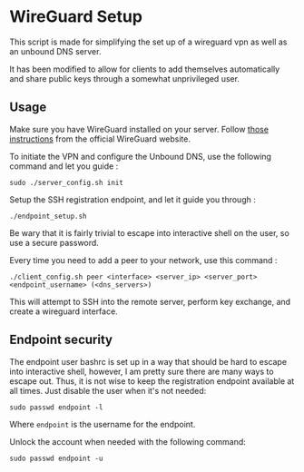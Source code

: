 # WireGuard Setup

This script is made for simplifying the set up of a wireguard vpn as well as an unbound DNS server.

It has been modified to allow for clients to add themselves automatically and share public keys through a somewhat unprivileged user.

## Usage

Make sure you have WireGuard installed on your server. Follow [those instructions](https://www.wireguard.com/install/) from the official WireGuard website.

To initiate the VPN and configure the Unbound DNS, use the following command and let you guide :

```
sudo ./server_config.sh init
```

Setup the SSH registration endpoint, and let it guide you through :

```
./endpoint_setup.sh
```

Be wary that it is fairly trivial to escape into interactive shell on the user, so use a secure password.

Every time you need to add a peer to your network, use this command :

```
./client_config.sh peer <interface> <server_ip> <server_port> <endpoint_username> (<dns_servers>)
```

This will attempt to SSH into the remote server, perform key exchange, and create a wireguard interface.

## Endpoint security

The endpoint user bashrc is set up in a way that should be hard to escape into interactive shell, however, I am pretty sure there are many ways to escape out. Thus, it is not wise to keep the registration endpoint available at all times. Just disable the user when it's not needed:

```
sudo passwd endpoint -l
```

Where `endpoint` is the username for the endpoint.

Unlock the account when needed with the following command:

```
sudo passwd endpoint -u
```
